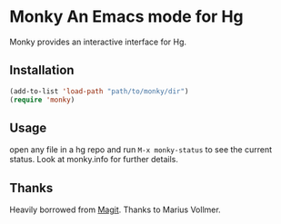# Monky An Emacs mode for Hg

Monky provides an interactive interface for Hg.

## Installation

````cl
(add-to-list 'load-path "path/to/monky/dir")
(require 'monky)
````

## Usage

open any file in a hg repo and run `M-x monky-status` to see the
current status. Look at monky.info for further details.

## Thanks

Heavily borrowed from [Magit][magit]. Thanks to Marius Vollmer.

[magit]: http://github.com/magit/magit
